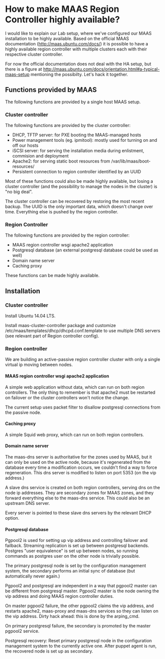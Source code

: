 # How to make MAAS Region Controller highly available?

I would like to explain our Lab setup, where we've configured our MAAS
installation to be highly available. Based on the official MAAS documentation
(http://maas.ubuntu.com/docs/) it is possible to have a highly available region
controller with multiple clusters each with their respective cluster controller.

For now the official documentation does not deal with the HA setup, but there is
a figure at http://maas.ubuntu.com/docs/orientation.html#a-typical-maas-setup
mentioning the possibilty. Let's hack it together.

## Functions provided by MAAS

The following functions are provided by a single host MAAS setup.

### Cluster controller

The following functions are provided by the cluster controller:

* DHCP, TFTP server: for PXE booting the MAAS-managed hosts
* Power management tools (eg. ipmitool): mostly used for turning on and off our
  hosts
* iSCSI server: for serving the installation media during enlistment, commision
  and deployment
* Apache2: for serving static boot resources from /var/lib/maas/boot-resources/
* Persistent connection to region controller identified by an UUID

Most of these functions could also be made highly available, but losing a
cluster controller (and the possibility to manage the nodes in the cluster) is
"no big deal". 

The cluster controller can be recovered by restoring the most recent backup. The
UUID is the only important data, which doesn't change over time. Everything else
is pushed by the region controller.

### Region Controller

The following functions are provided by the region controller:

* MAAS region controller wsgi apache2 application
* Postgresql database (an external postgresql database could be used as well)
* Domain name server
* Caching proxy

These functions can be made highly available.

## Installation

### Cluster controller

Install Ubuntu 14.04 LTS.

Install maas-cluster-controller package and customize
/etc/maas/templates/dhcp/dhcpd.conf.template to use multiple DNS servers (see
relevant part of Region controller config).

### Region controller

We are building an active-passive region controller cluster with only a single
virtual ip moving between nodes.

#### MAAS region controller wsgi apache2 application

A simple web application without data, which can run on both region
controllers. The only thing to remember is that apache2 must be restarted on
failover or the cluster controllers won't notice the change.

The current setup uses packet filter to disallow postgresql connections from the
passive node.

#### Caching proxy

A simple Squid web proxy, which can run on both region controllers.

#### Domain name server

The maas-dns server is authoritative for the zones used by MAAS, but it can only
be used on the active node, because it's regenerated from the database every
time a modification occurs, we couldn't find a way to force regeneration. This
dns server is modified to listen on port 5353 (on the vip address.)

A slave dns service is created on both region controllers, serving dns on the
node ip addresses. They are secondary zones for MAAS zones, and they forward
everything else to the maas-dns service. This could also be an upstream DNS
server.

Every server is pointed to these slave dns servers by the relevant DHCP option.

#### Postgresql database

Pgpool2 is used for setting up vip address and controlling failover and
failback. Streaming replication is set up between postgresql backends.
Postgres "user equivalence" is set up between nodes, so running commands as
postgres user on the other node is trivially possible.

The primary postgresql node is set by the configuration management system, the
secondary performs an initial sync of database (but automatically never again.)

Pgpool2 and postgresql are independent in a way that pgpool2 master can be
different from postgresql master. Pgpool2 master is the node owning the vip
address and doing MAAS region controller duties.

On master pgpool2 failure, the other pgpool2 claims the vip address, and
restarts apache2, maas-proxy and maas-dns services so they can listen on the vip
address. Dirty hack ahead: this is done by the arping_cmd.

On primary postgresql failure, the secondary is promoted by the master pgpool2
service.

Postgresql recovery: Reset primary postgresql node in the configuration
management system to the currently active one. After puppet agent is run, the
recovered node is set up as secondary.
